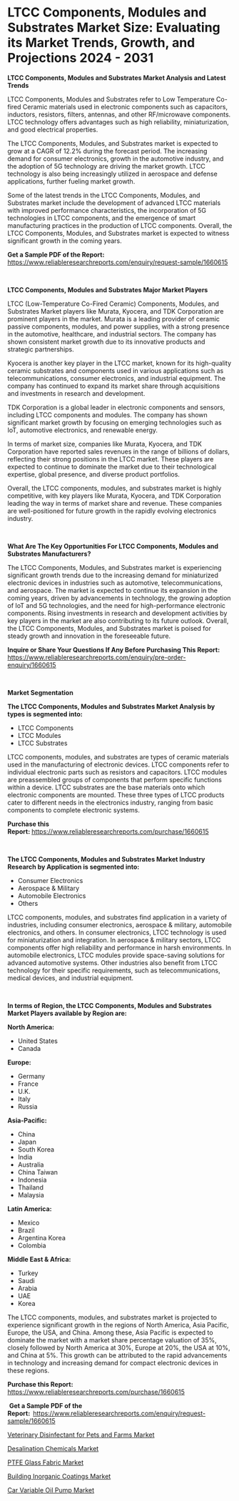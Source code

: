 <p><h1>LTCC Components, Modules and Substrates Market Size: Evaluating its Market Trends, Growth, and Projections 2024 - 2031</h1></p><p><strong>LTCC Components, Modules and Substrates Market Analysis and Latest Trends</strong></p>
<p><p>LTCC Components, Modules and Substrates refer to Low Temperature Co-fired Ceramic materials used in electronic components such as capacitors, inductors, resistors, filters, antennas, and other RF/microwave components. LTCC technology offers advantages such as high reliability, miniaturization, and good electrical properties.</p><p>The LTCC Components, Modules, and Substrates market is expected to grow at a CAGR of 12.2% during the forecast period. The increasing demand for consumer electronics, growth in the automotive industry, and the adoption of 5G technology are driving the market growth. LTCC technology is also being increasingly utilized in aerospace and defense applications, further fueling market growth.</p><p>Some of the latest trends in the LTCC Components, Modules, and Substrates market include the development of advanced LTCC materials with improved performance characteristics, the incorporation of 5G technologies in LTCC components, and the emergence of smart manufacturing practices in the production of LTCC components. Overall, the LTCC Components, Modules, and Substrates market is expected to witness significant growth in the coming years.</p></p>
<p><strong>Get a Sample PDF of the Report:&nbsp;</strong> <a href="https://www.reliableresearchreports.com/enquiry/request-sample/1660615">https://www.reliableresearchreports.com/enquiry/request-sample/1660615</a></p>
<p>&nbsp;</p>
<p><strong>LTCC Components, Modules and Substrates Major Market Players</strong></p>
<p><p>LTCC (Low-Temperature Co-Fired Ceramic) Components, Modules, and Substrates Market players like Murata, Kyocera, and TDK Corporation are prominent players in the market. Murata is a leading provider of ceramic passive components, modules, and power supplies, with a strong presence in the automotive, healthcare, and industrial sectors. The company has shown consistent market growth due to its innovative products and strategic partnerships.</p><p>Kyocera is another key player in the LTCC market, known for its high-quality ceramic substrates and components used in various applications such as telecommunications, consumer electronics, and industrial equipment. The company has continued to expand its market share through acquisitions and investments in research and development.</p><p>TDK Corporation is a global leader in electronic components and sensors, including LTCC components and modules. The company has shown significant market growth by focusing on emerging technologies such as IoT, automotive electronics, and renewable energy.</p><p>In terms of market size, companies like Murata, Kyocera, and TDK Corporation have reported sales revenues in the range of billions of dollars, reflecting their strong positions in the LTCC market. These players are expected to continue to dominate the market due to their technological expertise, global presence, and diverse product portfolios.</p><p>Overall, the LTCC components, modules, and substrates market is highly competitive, with key players like Murata, Kyocera, and TDK Corporation leading the way in terms of market share and revenue. These companies are well-positioned for future growth in the rapidly evolving electronics industry.</p></p>
<p>&nbsp;</p>
<p><strong>What Are The Key Opportunities For LTCC Components, Modules and Substrates Manufacturers?</strong></p>
<p><p>The LTCC Components, Modules, and Substrates market is experiencing significant growth trends due to the increasing demand for miniaturized electronic devices in industries such as automotive, telecommunications, and aerospace. The market is expected to continue its expansion in the coming years, driven by advancements in technology, the growing adoption of IoT and 5G technologies, and the need for high-performance electronic components. Rising investments in research and development activities by key players in the market are also contributing to its future outlook. Overall, the LTCC Components, Modules, and Substrates market is poised for steady growth and innovation in the foreseeable future.</p></p>
<p><strong>Inquire or Share Your Questions If Any Before Purchasing This Report:</strong> <a href="https://www.reliableresearchreports.com/enquiry/pre-order-enquiry/1660615">https://www.reliableresearchreports.com/enquiry/pre-order-enquiry/1660615</a></p>
<p>&nbsp;</p>
<p><strong>Market Segmentation</strong></p>
<p><strong>The LTCC Components, Modules and Substrates Market Analysis by types is segmented into:</strong></p>
<p><ul><li>LTCC Components</li><li>LTCC Modules</li><li>LTCC Substrates</li></ul></p>
<p><p>LTCC components, modules, and substrates are types of ceramic materials used in the manufacturing of electronic devices. LTCC components refer to individual electronic parts such as resistors and capacitors. LTCC modules are preassembled groups of components that perform specific functions within a device. LTCC substrates are the base materials onto which electronic components are mounted. These three types of LTCC products cater to different needs in the electronics industry, ranging from basic components to complete electronic systems.</p></p>
<p><strong>Purchase this Report:&nbsp;</strong><a href="https://www.reliableresearchreports.com/purchase/1660615">https://www.reliableresearchreports.com/purchase/1660615</a></p>
<p>&nbsp;</p>
<p><strong>The LTCC Components, Modules and Substrates Market Industry Research by Application is segmented into:</strong></p>
<p><ul><li>Consumer Electronics</li><li>Aerospace & Military</li><li>Automobile Electronics</li><li>Others</li></ul></p>
<p><p>LTCC components, modules, and substrates find application in a variety of industries, including consumer electronics, aerospace & military, automobile electronics, and others. In consumer electronics, LTCC technology is used for miniaturization and integration. In aerospace & military sectors, LTCC components offer high reliability and performance in harsh environments. In automobile electronics, LTCC modules provide space-saving solutions for advanced automotive systems. Other industries also benefit from LTCC technology for their specific requirements, such as telecommunications, medical devices, and industrial equipment.</p></p>
<p>&nbsp;</p>
<p><strong>In terms of Region, the LTCC Components, Modules and Substrates Market Players available by Region are:</strong></p>
<p>
    <p> <strong> North America: </strong>
        <ul>
            <li>United States</li>
            <li>Canada</li>
        </ul>
        </p> 
    <p> <strong> Europe: </strong>
        <ul>
            <li>Germany</li>
            <li>France</li>
            <li>U.K.</li>
            <li>Italy</li>
            <li>Russia</li>
        </ul>
        </p> 
    <p> <strong> Asia-Pacific: </strong>
        <ul>
            <li>China</li>
            <li>Japan</li>
            <li>South Korea</li>
            <li>India</li>
            <li>Australia</li>
            <li>China Taiwan</li>
            <li>Indonesia</li>
            <li>Thailand</li>
            <li>Malaysia</li>
        </ul>
        </p> 
    <p> <strong> Latin America: </strong>
        <ul>
            <li>Mexico</li>
            <li>Brazil</li>
            <li>Argentina Korea</li>
            <li>Colombia</li>
        </ul>
        </p> 
    <p> <strong> Middle East & Africa: </strong>
        <ul>
            <li>Turkey</li>
            <li>Saudi</li>
            <li>Arabia</li>
            <li>UAE</li>
            <li>Korea</li>
        </ul>
    </p>
    </p>
<p><p>The LTCC components, modules, and substrates market is projected to experience significant growth in the regions of North America, Asia Pacific, Europe, the USA, and China. Among these, Asia Pacific is expected to dominate the market with a market share percentage valuation of 35%, closely followed by North America at 30%, Europe at 20%, the USA at 10%, and China at 5%. This growth can be attributed to the rapid advancements in technology and increasing demand for compact electronic devices in these regions.</p></p>
<p><strong>Purchase this Report: </strong><a href="https://www.reliableresearchreports.com/purchase/1660615">https://www.reliableresearchreports.com/purchase/1660615</a></p>
<p>&nbsp;<strong>Get a Sample PDF of the Report:&nbsp;&nbsp;</strong><a href="https://www.reliableresearchreports.com/enquiry/request-sample/1660615">https://www.reliableresearchreports.com/enquiry/request-sample/1660615</a></p>
<p><strong></strong></p>
<p><p><a href="https://github.com/beatblasta/Market-Research-Report-List-2/blob/main/veterinary-disinfectant-for-pets-and-farms-market.md">Veterinary Disinfectant for Pets and Farms Market</a></p><p><a href="https://view.publitas.com/reportprime-1/desalination-chemicals-market-provides-a-comprehensive-analysis-including-a-macro-overview-of-the-market-as-well-as-micro-details-such-as-market-size-and-competitive-landscape/">Desalination Chemicals Market</a></p><p><a href="https://view.publitas.com/reportprime-1/ptfe-glass-fabric-market-size-evaluating-its-market-trends-growth-and-projections-2024-2031/">PTFE Glass Fabric Market</a></p><p><a href="https://meowing-canidae-761.notion.site/Global-Building-Inorganic-Coatings-Market-Size-and-Market-Trends-Insights-and-Projections-from-2024-2493eea18c694a4dbbac71de143216f7">Building Inorganic Coatings Market</a></p><p><a href="https://github.com/angelajermaine/Market-Research-Report-List-2/blob/main/car-variable-oil-pump-market.md">Car Variable Oil Pump Market</a></p></p>